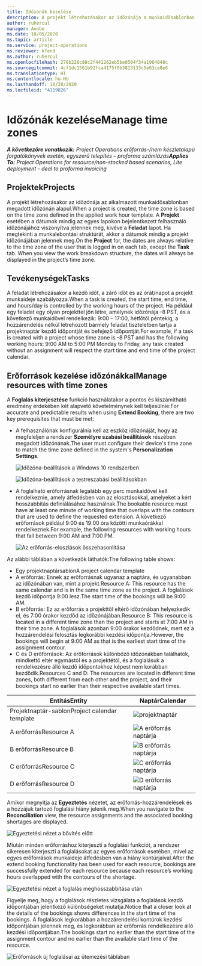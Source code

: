 ```yaml
---
title: Időzónák kezelése
description: A projekt létrehozásakor az időzónája a munkaidősablonban megadott időzónán alapul.
author: ruhercul
manager: Annbe
ms.date: 10/05/2020
ms.topic: article
ms.service: project-operations
ms.reviewer: kfend
ms.author: ruhercul
ms.openlocfilehash: 278b226c88c2f441262eb5be0504f34a1964848c
ms.sourcegitcommit: 4cf1dc1561b92fca4175f0b3813133c5e63ce8e6
ms.translationtype: HT
ms.contentlocale: hu-HU
ms.lasthandoff: 10/28/2020
ms.locfileid: "4119826"
---
```

# <a name="manage-time-zones"></a><span data-ttu-id="d2578-103">Időzónák kezelése</span><span class="sxs-lookup"><span data-stu-id="d2578-103">Manage time zones</span></span>

<span data-ttu-id="d2578-104">_**A következőre vonatkozik:** Project Operations erőforrás-/nem készletalapú forgatókönyvek esetén, egyszerű telepítés – proforma számlázás_</span><span class="sxs-lookup"><span data-stu-id="d2578-104">_**Applies To:** Project Operations for resource/non-stocked based scenarios, Lite deployment - deal to proforma invoicing_</span></span>


## <a name="projects"></a><span data-ttu-id="d2578-105">Projektek</span><span class="sxs-lookup"><span data-stu-id="d2578-105">Projects</span></span>

<span data-ttu-id="d2578-106">A projekt létrehozásakor az időzónája az alkalmazott munkaidősablonban megadott időzónán alapul.</span><span class="sxs-lookup"><span data-stu-id="d2578-106">When a project is created, the time zone is based on the time zone defined in the applied work hour template.</span></span> <span data-ttu-id="d2578-107">A **Projekt** esetében a dátumok mindig az egyes lapokon bejelentkezett felhasználó időzónájához viszonyítva jelennek meg, kivéve a **Feladat** lapot. Ha megtekinti a munkalebontási struktúrát, akkor a dátumok mindig a projekt időzónájában jelennek meg.</span><span class="sxs-lookup"><span data-stu-id="d2578-107">On the **Project** for, the dates are always relative to the time zone of the user that is logged in on each tab, except the **Task** tab. When you view the work breakdown structure, the dates will always be displayed in the project’s time zone.</span></span>

## <a name="tasks"></a><span data-ttu-id="d2578-108">Tevékenységek</span><span class="sxs-lookup"><span data-stu-id="d2578-108">Tasks</span></span>

<span data-ttu-id="d2578-109">A feladat létrehozásakor a kezdő időt, a záró időt és az órát/napot a projekt munkaideje szabályozza.</span><span class="sxs-lookup"><span data-stu-id="d2578-109">When a task is created, the start time, end time, and hours/day is controlled by the working hours of the project.</span></span> <span data-ttu-id="d2578-110">Ha például egy feladat egy olyan projekttel jön létre, amelynek időzónája -8 PST, és a következő munkaidővel rendelkezik: 9:00 – 17:00, hétfőtől péntekig, a hozzárendelés nélkül létrehozott bármely feladat tiszteletben tartja a projektnaptár kezdő időpontját és befejező időpontját.</span><span class="sxs-lookup"><span data-stu-id="d2578-110">For example, if a task is created with a project whose time zone is -8 PST and has the following working hours: 9:00 AM to 5:00 PM Monday to Friday, any task created without an assignment will respect the start time and end time of the project calendar.</span></span>

## <a name="manage-resources-with-time-zones"></a><span data-ttu-id="d2578-111">Erőforrások kezelése időzónákkal</span><span class="sxs-lookup"><span data-stu-id="d2578-111">Manage resources with time zones</span></span>

<span data-ttu-id="d2578-112">A **Foglalás kiterjesztése** funkció használatakor a pontos és kiszámítható eredmény érdekében két alapvető követelménynek kell teljesülnie:</span><span class="sxs-lookup"><span data-stu-id="d2578-112">For accurate and predictable results when using **Extend Booking**, there are two key prerequisites that must be met:</span></span>  

- <span data-ttu-id="d2578-113">A felhasználónak konfigurálnia kell az eszköz időzónáját, hogy az megfeleljen a rendszer **Személyre szabási beállítások** részében megadott időzónának.</span><span class="sxs-lookup"><span data-stu-id="d2578-113">The user must configure their device's time zone to match the time zone defined in the system's **Personalization Settings**.</span></span>
 
  ![Időzóna-beállítások a Windows 10 rendszerben](media/reconcile-assignments-03.png)

  ![Időzóna-beállítások a testreszabási beállításokban](media/reconcile-assignments-04.png)
 
- <span data-ttu-id="d2578-116">A foglalható erőforrásnak legalább egy perc munkaidővel kell rendelkeznie, amely átfedésben van az elosztásokkal, amelyeket a kért hosszabbítás definiálásához használnak.</span><span class="sxs-lookup"><span data-stu-id="d2578-116">The bookable resource must have at least one minute of working time that overlaps with the contours that are used to define the requested extension.</span></span> <span data-ttu-id="d2578-117">A következő erőforrások például 9:00 és 19:00 óra közötti munkaórákkal rendelkeznek.</span><span class="sxs-lookup"><span data-stu-id="d2578-117">For example, the following resources with working hours that fall between 9:00 AM and 7:00 PM.</span></span> 

  ![Az erőforrás-eloszlások összehasonlítása](media/reconcile-assignments-05.png)

<span data-ttu-id="d2578-119">Az alábbi táblában a következők láthatók:</span><span class="sxs-lookup"><span data-stu-id="d2578-119">The following table shows:</span></span>

- <span data-ttu-id="d2578-120">Egy projektnaptársablon</span><span class="sxs-lookup"><span data-stu-id="d2578-120">A project calendar template</span></span>
- <span data-ttu-id="d2578-121">A erőforrás: Ennek az erőforrásnak ugyanaz a naptára, és ugyanabban az időzónában van, mint a projekt.</span><span class="sxs-lookup"><span data-stu-id="d2578-121">Resource A: This resource has the same calendar and is in the same time zone as the project.</span></span> <span data-ttu-id="d2578-122">A foglalások kezdő időpontja 9:00 lesz.</span><span class="sxs-lookup"><span data-stu-id="d2578-122">The start time of the bookings will be 9:00 AM.</span></span>
- <span data-ttu-id="d2578-123">B erőforrás: Ez az erőforrás a projekttől eltérő időzónában helyezkedik el, és 7:00 órakor kezdőd az időzónájában.</span><span class="sxs-lookup"><span data-stu-id="d2578-123">Resource B: This resource is located in a different time zone than the project and starts at 7:00 AM in their time zone.</span></span> <span data-ttu-id="d2578-124">A foglalások azonban 9:00 órakor kezdődnek, mert ez a hozzárendelési felosztás legkorábbi kezdési időpontja.</span><span class="sxs-lookup"><span data-stu-id="d2578-124">However, the bookings will begin at 9:00 AM as that is the earliest start time of the assignment contour.</span></span>
- <span data-ttu-id="d2578-125">C és D erőforrások: Az erőforrások különböző időzónákban találhatók, mindkettő eltér egymástól és a projektétől, és a foglalásuk a rendelkezésre álló kezdő időpontokhoz képest nem korábban kezdődik.</span><span class="sxs-lookup"><span data-stu-id="d2578-125">Resources C and D: The resources are located in different time zones, both different from each other and the project, and their bookings start no earlier than their respective available start times.</span></span>

|<span data-ttu-id="d2578-126">Entitás</span><span class="sxs-lookup"><span data-stu-id="d2578-126">Entity</span></span>  |<span data-ttu-id="d2578-127">Naptár</span><span class="sxs-lookup"><span data-stu-id="d2578-127">Calendar</span></span>  |
|-|-|
|<span data-ttu-id="d2578-128">Projektnaptár-sablon</span><span class="sxs-lookup"><span data-stu-id="d2578-128">Project calendar template</span></span>   | ![projektnaptár](media/reconcile-assignments-06.png) |
|<span data-ttu-id="d2578-130">A erőforrás</span><span class="sxs-lookup"><span data-stu-id="d2578-130">Resource A</span></span>  | ![A erőforrás naptárja](media/reconcile-assignments-06.png) |
|<span data-ttu-id="d2578-132">B erőforrás</span><span class="sxs-lookup"><span data-stu-id="d2578-132">Resource B</span></span>  |  ![B erőforrás naptárja](media/reconcile-assignments-07.png) |
|<span data-ttu-id="d2578-134">C erőforrás</span><span class="sxs-lookup"><span data-stu-id="d2578-134">Resource C</span></span>  |  ![C erőforrás naptárja](media/reconcile-assignments-08.png) |
|<span data-ttu-id="d2578-136">D erőforrás</span><span class="sxs-lookup"><span data-stu-id="d2578-136">Resource D</span></span>  | ![D erőforrás naptárja](media/reconcile-assignments-09.png)  |
 
<span data-ttu-id="d2578-138">Amikor megnyitja az **Egyeztetés** nézetet, az erőforrás-hozzárendelések és a hozzájuk tartozó foglalási hiány jelenik meg.</span><span class="sxs-lookup"><span data-stu-id="d2578-138">When you navigate to the **Reconciliation** view, the resource assignments and the associated booking shortages are displayed.</span></span>

![Egyeztetési nézet a bővítés előtt](media/reconcile-assignments-10.png)

<span data-ttu-id="d2578-140">Miután minden erőforráshoz kiterjeszti a foglalási funkciót, a rendszer sikeresen kiterjeszti a foglalásokat az egyes erőforrások esetében, mivel az egyes erőforrások munkaideje átfedésben van a hiány kontúrjaival.</span><span class="sxs-lookup"><span data-stu-id="d2578-140">After the extend booking functionality has been used for each resource, bookings are successfully extended for each resource because each resource’s working hours overlapped with the contours of the shortage.</span></span>

![Egyeztetési nézet a foglalás meghosszabbítása után](media/reconcile-assignments-11.png) 

<span data-ttu-id="d2578-142">Figyelje meg, hogy a foglalások részletes vizsgálata a foglalások kezdő időpontjában jelentkező különbségeket mutatja.</span><span class="sxs-lookup"><span data-stu-id="d2578-142">Notice that a closer look at the details of the bookings shows differences in the start time of the bookings.</span></span> <span data-ttu-id="d2578-143">A foglalások legkorábban a hozzárendelési kontúrok kezdési időpontjában jelennek meg, és legkorábban az erőforrás rendelkezésre álló kezdési időpontjában.</span><span class="sxs-lookup"><span data-stu-id="d2578-143">The bookings start no earlier than the start time of the assignment contour and no earlier than the available start time of the resource.</span></span>

![Erőforrások új foglalásai az ütemezési táblában](media/reconcile-assignments-12.png)
